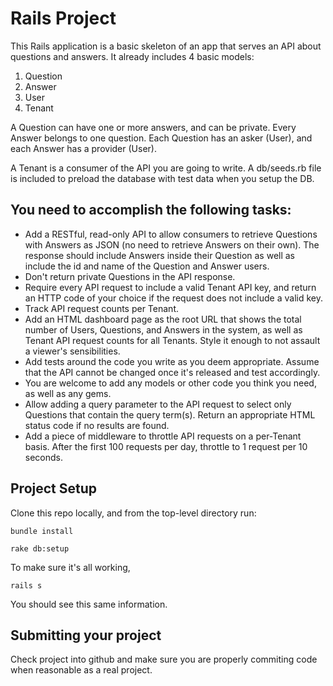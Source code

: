# Rails Project

This Rails application is a basic skeleton of an app that serves an API about questions and answers. It already includes 4 basic models:

1. Question
2. Answer
3. User
4. Tenant

A Question can have one or more answers, and can be private. Every Answer belongs to one question. Each Question has an asker (User), and each Answer has a provider (User).

A Tenant is a consumer of the API you are going to write. A db/seeds.rb file is included to preload the database with test data when you setup the DB.

## You need to accomplish the following tasks:

* Add a RESTful, read-only API to allow consumers to retrieve Questions with Answers as JSON (no need to retrieve Answers on their own). The response should include Answers inside their Question as well as include the id and name of the Question and Answer users.
* Don't return private Questions in the API response.
* Require every API request to include a valid Tenant API key, and return an HTTP code of your choice if the request does not include a valid key.
* Track API request counts per Tenant.
* Add an HTML dashboard page as the root URL that shows the total number of Users, Questions, and Answers in the system, as well as Tenant API request counts for all Tenants.  Style it enough to not assault a viewer's sensibilities.
* Add tests around the code you write as you deem appropriate. Assume that the API cannot be changed once it's released and test accordingly.
* You are welcome to add any models or other code you think you need, as well as any gems.
* Allow adding a query parameter to the API request to select only Questions that contain the query term(s).  Return an appropriate HTML status code if no results are found.
* Add a piece of middleware to throttle API requests on a per-Tenant basis. After the first 100 requests per day, throttle to 1 request per 10 seconds.

## Project Setup

Clone this repo locally, and from the top-level directory run:

`bundle install`

`rake db:setup`

To make sure it's all working,

`rails s`

You should see this same information.

## Submitting your project

Check project into github and make sure you are properly commiting code when reasonable as a real project.
